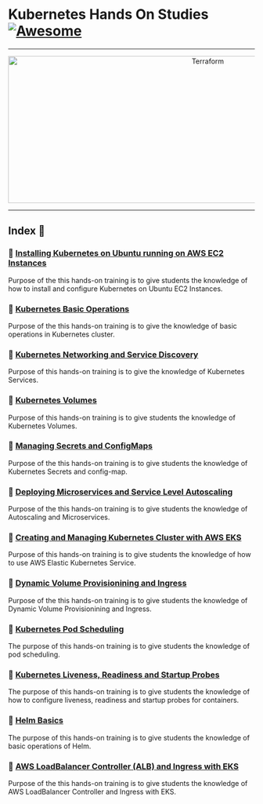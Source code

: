 Kubernetes Hands On Studies  [![Awesome](https://cdn.rawgit.com/sindresorhus/awesome/d7305f38d29fed78fa85652e3a63e154dd8e8829/media/badge.svg)](https://github.com/sindresorhus/awesome)
===============
<hr>

<p align="center">
    <img alt="Terraform" src="https://cdn.worldvectorlogo.com/logos/kubernets.svg" height="300" width="800">
</p>
<hr>

## Index 📜

### 🔖 [Installing Kubernetes on Ubuntu running on AWS EC2 Instances](https://github.com/Yakuphan-world/DevOps-Handson/tree/main/Kubernetes/S1-kubernetes-01-installing-on-ec2-linux2)
Purpose of the this hands-on training is to give students the knowledge of how to install and configure Kubernetes on Ubuntu EC2 Instances.

### 🔖 [Kubernetes Basic Operations](https://github.com/Yakuphan-world/DevOps-Handson/tree/main/Kubernetes/S2-kubernetes-02-basic-operations)
Purpose of the this hands-on training is to give the knowledge of basic operations in Kubernetes cluster.

### 🔖 [Kubernetes Networking and Service Discovery](https://github.com/Yakuphan-world/DevOps-Handson/tree/main/Kubernetes/S3-kubernetes-03-networking-service-discovery)
Purpose of this hands-on training is to give the knowledge of Kubernetes Services. 

### 🔖 [Kubernetes Volumes](https://github.com/Yakuphan-world/DevOps-Handson/tree/main/Kubernetes/S4-kubernetes-04-pods-volumes)
Purpose of this hands-on training is to give students the knowledge of Kubernetes Volumes. 

### 🔖 [Managing Secrets and ConfigMaps](https://github.com/Yakuphan-world/DevOps-Handson/tree/main/Kubernetes/S5-kubernetes-05-secrets-configmap)
Purpose of the this hands-on training is to give students the knowledge of Kubernetes Secrets and config-map.

### 🔖 [Deploying Microservices and Service Level Autoscaling](https://github.com/Yakuphan-world/DevOps-Handson/tree/main/Kubernetes/S6-kubernetes-06-microservice-deployment-and-autoscaling)
Purpose of the this hands-on training is to give students the knowledge of Autoscaling and Microservices.

### 🔖 [Creating and Managing Kubernetes Cluster with AWS EKS](https://github.com/Yakuphan-world/DevOps-Handson/tree/main/Kubernetes/S7-eks-01-managing-kubernete-cluster-with-eks)
Purpose of this hands-on training is to give students the knowledge of how to use AWS Elastic Kubernetes Service.

### 🔖 [Dynamic Volume Provisionining and Ingress](https://github.com/Yakuphan-world/DevOps-Handson/tree/main/Kubernetes/S8-eks-02-DynamicVolumeProvisionining-and-Ingress)
Purpose of the this hands-on training is to give students the knowledge of Dynamic Volume Provisionining and Ingress.

### 🔖 [Kubernetes Pod Scheduling]()
The purpose of this hands-on training is to give students the knowledge of pod scheduling.

### 🔖 [Kubernetes Liveness, Readiness and Startup Probes]()
The purpose of this hands-on training is to give students the knowledge of how to configure liveness, readiness and startup probes for containers.

### 🔖 [Helm Basics]()
The purpose of this hands-on training is to give students the knowledge of basic operations of Helm.

### 🔖 [AWS LoadBalancer Controller (ALB) and Ingress with EKS]()
Purpose of the this hands-on training is to give students the knowledge of AWS LoadBalancer Controller and Ingress with EKS.


